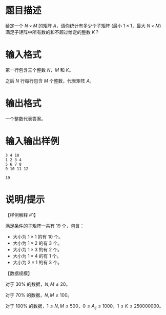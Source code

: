 # 题目描述

给定一个 $N \times M$ 的矩阵 $A$，请你统计有多少个子矩阵 (最小 $1 \times 1$，最大 $N \times M$) 满足子矩阵中所有数的和不超过给定的整数 $K$？

# 输入格式

第一行包含三个整数 $N$，$M$ 和 $K$。

之后 $N$ 行每行包含 $M$ 个整数，代表矩阵 $A$。

# 输出格式

一个整数代表答案。

# 输入输出样例

```input1
3 4 10
1 2 3 4
5 6 7 8
9 10 11 12
```

```output1
19
```

# 说明/提示

【样例解释 #1】

满足条件的子矩阵一共有 $19$ 个，包含：

* 大小为 $1 \times 1$ 的有 $10$ 个。
* 大小为 $1 \times 2$ 的有 $3$ 个。
* 大小为 $1 \times 3$ 的有 $2$ 个。
* 大小为 $1 \times 4$ 的有 $1$ 个。
* 大小为 $2 \times 1$ 的有 $3$ 个。

【数据规模】

对于 $30 \%$ 的数据，$N,M \leq 20$。

对于 $70 \%$ 的数据，$N,M \leq 100$。

对于 $100 \%$ 的数据，$1 \leq N,M \leq 500$，$0 \leq A_{ij} \leq 1000$，$1 \leq K \leq 250000000$。
